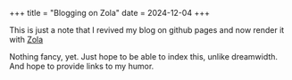 +++
title = "Blogging on Zola"
date = 2024-12-04
+++

This is just a note that I revived my blog on github pages and now render it with [Zola](https://www.getzola.org/)

Nothing fancy, yet.  Just hope to be able to index this, unlike dreamwidth.  And hope to provide links to my humor.
